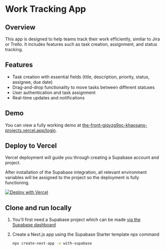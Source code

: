 # Work Tracking App

## Overview
This app is designed to help teams track their work efficiently, similar to Jira or Trello. It includes features such as task creation, assignment, and status tracking.

## Features

- Task creation with essential fields (title, description, priority, status, assignee, due date)
- Drag-and-drop functionality to move tasks between different statuses
- User authentication and task assignment
- Real-time updates and notifications

## Demo

You can view a fully working demo at [the-front-gjqyzg9oc-khaosans-projects.vercel.app/login](https://the-front-gjqyzg9oc-khaosans-projects.vercel.app/login).

## Deploy to Vercel

Vercel deployment will guide you through creating a Supabase account and project.

After installation of the Supabase integration, all relevant environment variables will be assigned to the project so the deployment is fully functioning.

[![Deploy with Vercel](https://vercel.com/button)](https://vercel.com/new/clone?repository-url=https%3A%2F%2Fgithub.com%2Fvercel%2Fwork-tracking-app&project-name=work-tracking-app&repository-name=work-tracking-app&demo-title=work-tracking-app&demo-description=This%20app%20helps%20teams%20track%20their%20work%20efficiently%20with%20task%20creation%2C%20assignment%2C%20and%20status%20tracking.&demo-url=https%3A%2F%2Fthe-front-gjqyzg9oc-khaosans-projects.vercel.app%2Flogin&external-id=https%3A%2F%2Fgithub.com%2Fvercel%2Fwork-tracking-app&demo-image=https%3A%2F%2Fthe-front-gjqyzg9oc-khaosans-projects.vercel.app%2Fopengraph-image.png&integration-ids=oac_VqOgBHqhEoFTPzGkPd7L0iH6)

## Clone and run locally

1. You'll first need a Supabase project which can be made [via the Supabase dashboard](https://database.new)

2. Create a Next.js app using the Supabase Starter template npx command

   ```bash
   npx create-next-app -e with-supabase
